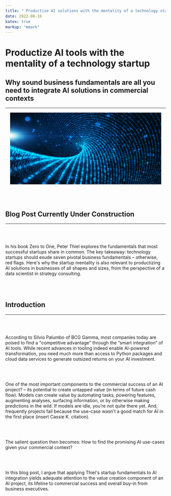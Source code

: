 ```yaml
---
title: " Productize AI solutions with the mentality of a technology startup."
date: 2022-08-16
katex: true
markup: "mmark"
---
```

# Productize AI tools with the mentality of a technology startup

## Why sound business fundamentals are all you need to integrate AI solutions in commercial contexts
---

<p align="center"> <img src="/posts/blog_AI_image_2.jpeg"/ width = "475" height = "225"> </p>

<br><br>

## Blog Post Currently Under Construction 

---

<br><br>

In his book Zero to One, Peter Thiel explores the fundamentals that most successful startups share in common. The key takeaway: technology startups should exude seven pivotal business fundamentals – otherwise, red flags. Here's why the startup mentality is also relevant to productizing AI solutions in businesses of all shapes and sizes, from the perspective of a data scientist in strategy consulting.

<br><br>

## Introduction
---

<br><br>

According to Silvio Palumbo of BCG Gamma, most companies today are poised to find a "competitive advantage" through the “smart integration” of AI tools. While recent advances in tooling indeed enable AI-powered transformation, you need much more than access to Python packages and cloud data services to generate outsized returns on your AI investment.  

<br><br>


One of the most important components to the commercial success of an AI project? – its potential to create untapped value (in terms of future cash flow). Models can create value by automating tasks, powering features, augmenting analyses, surfacing information, or by otherwise making predictions in the wild. If models are idle, you’re not quite there yet. And, frequently projects fail because the use-case wasn’t a good match for AI in the first place (insert Cassie K. citation). 

<br><br>

The salient question then becomes: How to find the promising AI use-cases given your commercial context? 

<br><br>

In this blog post, I argue that applying Thiel's startup fundamentals to AI integration yields adequate attention to the value creation component of an AI project, its lifeline to commercial success and overall buy-in from business executives.

<br><br>

